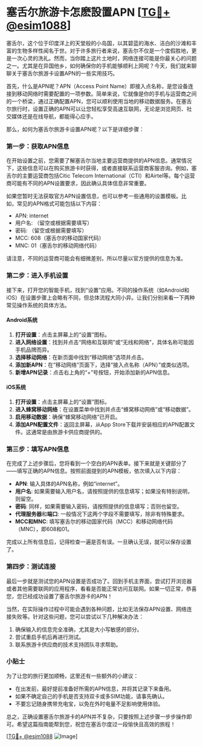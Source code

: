 # 塞舌尔旅游卡怎麽設置APN [[TG💪+ @esim1088](https://t.me/s/esim1088)]

塞舌尔，这个位于印度洋上的天堂般的小岛国，以其碧蓝的海水、洁白的沙滩和丰富的生物多样性闻名于世。对于许多旅行者来说，塞舌尔不仅是一个度假胜地，更是一次心灵的洗礼。然而，当你踏上这片土地时，网络连接可能是你最关心的问题之一。尤其是在异国他乡，如何确保你的手机能够顺利上网呢？今天，我们就来聊聊关于塞舌尔旅游卡设置APN的一些实用技巧。

首先，什么是APN呢？APN（Access Point Name）即接入点名称，是您设备连接到移动网络时需要配置的一项参数。简单来说，它就像是你的手机与运营商之间的一个桥梁，通过正确配置APN，您可以顺利使用当地的移动数据服务。在塞舌尔旅行时，设置正确的APN可以让您轻松享受高速互联网，无论是浏览网页、社交媒体还是在线导航，都能得心应手。

那么，如何为塞舌尔旅游卡设置APN呢？以下是详细步骤：

### 第一步：获取APN信息

在开始设置之前，您需要了解塞舌尔当地主要运营商提供的APN信息。通常情况下，这些信息可以在购买旅游卡时获得，或者直接联系运营商客服咨询。例如，塞舌尔的主要运营商包括Citic Telecom International（CTI）和Airtel等。每个运营商可能有不同的APN设置要求，因此确认具体信息非常重要。

如果您暂时无法获取官方APN设置信息，也可以参考一些通用的设置模板。比如，常见的APN格式可能包括以下内容：
- APN: internet
- 用户名: （留空或根据需要填写）
- 密码: （留空或根据需要填写）
- MCC: 608（塞舌尔的移动国家代码）
- MNC: 01（塞舌尔的移动网络代码）

请注意，不同的运营商可能会有细微差别，所以尽量以官方提供的信息为准。

### 第二步：进入手机设置

接下来，打开您的智能手机，找到“设置”应用。不同的操作系统（如Android和iOS）在设置步骤上会略有不同，但总体流程大同小异。让我们分别来看一下两种常见操作系统的具体方法。

#### Android系统

1. **打开设置**：点击主屏幕上的“设置”图标。
2. **进入网络设置**：找到并点击“网络和互联网”或“无线和网络”，具体名称可能因手机品牌而异。
3. **选择移动网络**：在新页面中找到“移动网络”选项并点击。
4. **添加新APN**：在“移动网络”页面下，选择“接入点名称（APN）”或类似选项。
5. **新增APN记录**：点击右上角的“+”号按钮，开始添加新的APN信息。

#### iOS系统

1. **打开设置**：点击主屏幕上的“设置”图标。
2. **进入蜂窝移动网络**：在设置菜单中找到并点击“蜂窝移动网络”或“移动数据”。
3. **启用移动数据**：确保“蜂窝移动网络”已开启。
4. **添加APN配置文件**：返回主屏幕，从App Store下载并安装相应的APN配置文件。这通常是由旅游卡供应商提供的。

### 第三步：填写APN信息

在完成了上述步骤后，您将看到一个空白的APN表单。接下来就是关键部分了——填写正确的APN信息。按照前面提到的APN模板，依次填入以下内容：

- **APN**: 输入具体的APN名称，例如“internet”。
- **用户名**: 如果需要输入用户名，请按照提供的信息填写；如果没有特别说明，则留空。
- **密码**: 同样，如果需要输入密码，请按照提供的信息填写；否则也留空。
- **代理服务器**和**端口**: 一般情况下这两个字段不需要填写，除非有特殊要求。
- **MCC和MNC**: 填写塞舌尔的移动国家代码（MCC）和移动网络代码（MNC），即608和01。

完成以上所有信息后，记得检查一遍是否有误。一旦确认无误，就可以保存设置了。

### 第四步：测试连接

最后一步就是测试您的APN设置是否成功了。回到手机主界面，尝试打开浏览器或者其他需要联网的应用程序，看看是否能正常访问互联网。如果一切正常，恭喜您，您已经成功设置了塞舌尔旅游卡的APN！

当然，在实际操作过程中可能会遇到各种问题，比如无法保存APN设置、网络连接失败等。针对这些问题，您可以尝试以下几种解决办法：

1. 确保输入的信息完全准确，尤其是大小写敏感的部分。
2. 尝试重启手机后再进行测试。
3. 联系旅游卡供应商的技术支持团队寻求帮助。

### 小贴士

为了让您的旅行更加顺畅，这里还有一些额外的小建议：

- 在出发前，最好提前准备好所需的APN信息，并将其记录下来备用。
- 如果不确定自己的手机是否支持双卡或多SIM功能，请事先确认。
- 不要忘记随身携带充电宝，以免在外时电量不足影响使用体验。

总之，正确设置塞舌尔旅游卡的APN并不复杂，只要按照上述步骤一步步操作即可。希望这篇指南能帮到您，祝您在塞舌尔度过一段愉快且高效的旅程！

[[TG💪+ @esim1088](https://t.me/s/esim1088) ![Image](https://i.postimg.cc/4NQfJmqS/Snipaste-2025-05-13-00-14-12.png)]
